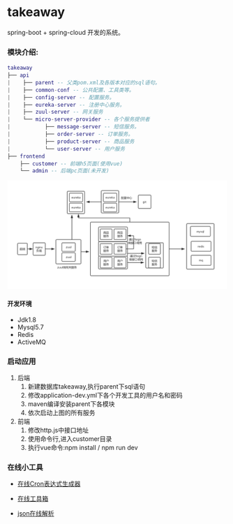 # takeaway
spring-boot + spring-cloud 开发的系统。

### 模块介绍:
``` lua
takeaway
├── api
|    ├── parent -- 父类pom.xml及各版本对应的sql语句。
|    ├── common-conf -- 公共配置、工具类等。
|    ├── config-server -- 配置服务。
|    ├── eureka-server -- 注册中心服务。
|    ├── zuul-server -- 网关服务
|    └── micro-server-provider -- 各个服务提供者
|           ├── message-server -- 短信服务。
|           ├── order-server -- 订单服务。
|           ├── product-server -- 商品服务
|           └── user-server -- 用户服务
├── frontend
    ├── customer -- 前端h5页面(使用vue)
    └── admin -- 后端pc页面(未开发)
```
![image](https://raw.githubusercontent.com/hiyzx/takeaway/spring-cloud-branch/api/parent/doc/%E6%9E%B6%E6%9E%84%E5%9B%BE.jpg)
#### 开发环境
- Jdk1.8
- Mysql5.7
- Redis
- ActiveMQ

### 启动应用

1. 后端
   1. 新建数据库takeaway,执行parent下sql语句
   2. 修改application-dev.yml下各个开发工具的用户名和密码
   3. maven编译安装parent下各模块
   4. 依次启动上图的所有服务
2. 前端
    1. 修改http.js中接口地址
    2. 使用命令行,进入customer目录
    3. 执行vue命令:npm install / npm run dev

### 在线小工具

- [在线Cron表达式生成器](http://cron.qqe2.com/ "在线Cron表达式生成器")

- [在线工具箱](http://tool.lu/ "在线工具 - 程序员的工具箱")

- [json在线解析](http://www.json.cn/) 
    